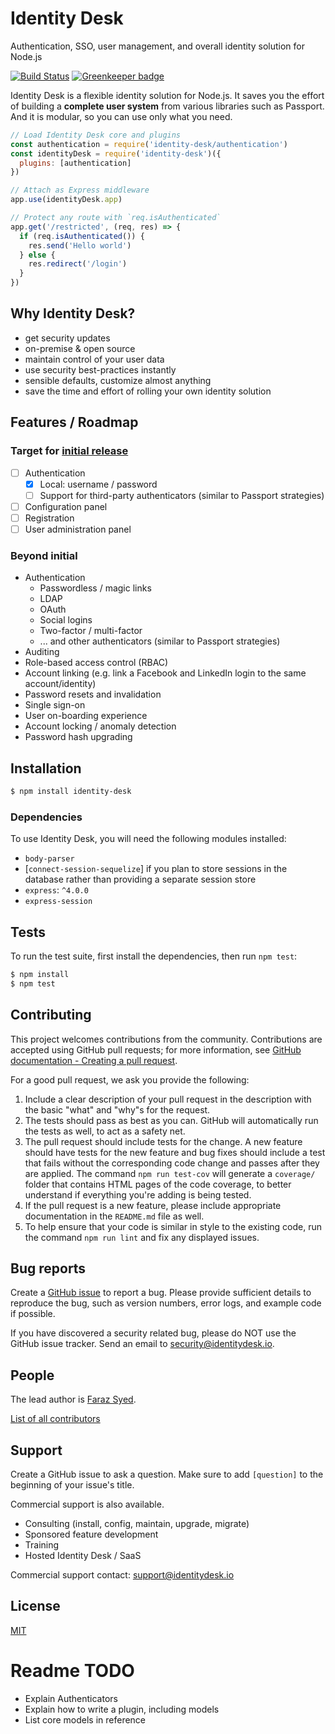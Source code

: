 # Identity Desk

Authentication, SSO, user management, and overall identity solution for Node.js

[![Build Status][travis-image]][travis-url]
[![Greenkeeper badge](https://badges.greenkeeper.io/HiFaraz/identity-desk.svg)](https://greenkeeper.io/)

Identity Desk is a flexible identity solution for Node.js. It saves you the effort of building a **complete user system** from various libraries such as Passport. And it is modular, so you can use only what you need.

```javascript
// Load Identity Desk core and plugins
const authentication = require('identity-desk/authentication')
const identityDesk = require('identity-desk')({
  plugins: [authentication]
})

// Attach as Express middleware
app.use(identityDesk.app)

// Protect any route with `req.isAuthenticated`
app.get('/restricted', (req, res) => {
  if (req.isAuthenticated()) {
    res.send('Hello world')
  } else {
    res.redirect('/login')
  }
})
```

## Why Identity Desk?

 - get security updates
 - on-premise & open source
 - maintain control of your user data
 - use security best-practices instantly
 - sensible defaults, customize almost anything
 - save the time and effort of rolling your own identity solution


## Features / Roadmap

### Target for [initial release](https://github.com/HiFaraz/identity-desk/milestone/1)

  - [ ] Authentication
    - [x] Local: username / password
    - [ ] Support for third-party authenticators (similar to Passport strategies)
  - [ ] Configuration panel
  - [ ] Registration
  - [ ] User administration panel

### Beyond initial

  - Authentication
    - Passwordless / magic links
    - LDAP
    - OAuth
    - Social logins
    - Two-factor / multi-factor
    - ... and other authenticators (similar to Passport strategies)
  - Auditing
  - Role-based access control (RBAC)
  - Account linking (e.g. link a Facebook and LinkedIn login to the same account/identity)
  - Password resets and invalidation
  - Single sign-on
  - User on-boarding experience
  - Account locking / anomaly detection
  - Password hash upgrading

## Installation

```bash
$ npm install identity-desk
```

### Dependencies

To use Identity Desk, you will need the following modules installed:

  - `body-parser`
  - [`connect-session-sequelize`] if you plan to store sessions in the database rather than providing a separate session store
  - `express`: `^4.0.0`
  - `express-session`

## Tests

To run the test suite, first install the dependencies, then run `npm test`:

```bash
$ npm install
$ npm test
```

## Contributing

This project welcomes contributions from the community. Contributions are
accepted using GitHub pull requests; for more information, see 
[GitHub documentation - Creating a pull request](https://help.github.com/articles/creating-a-pull-request/).

For a good pull request, we ask you provide the following:

1. Include a clear description of your pull request in the description
   with the basic "what" and "why"s for the request.
2. The tests should pass as best as you can. GitHub will automatically run
   the tests as well, to act as a safety net.
3. The pull request should include tests for the change. A new feature should
   have tests for the new feature and bug fixes should include a test that fails
   without the corresponding code change and passes after they are applied.
   The command `npm run test-cov` will generate a `coverage/` folder that
   contains HTML pages of the code coverage, to better understand if everything
   you're adding is being tested.
4. If the pull request is a new feature, please include appropriate documentation 
   in the `README.md` file as well.
5. To help ensure that your code is similar in style to the existing code,
   run the command `npm run lint` and fix any displayed issues.

## Bug reports

Create a [GitHub issue](https://github.com/HiFaraz/identity-desk/issues/new) to report a bug. Please provide sufficient details to reproduce the bug, such as version numbers, error logs, and example code if possible.

If you have discovered a security related bug, please do NOT use the GitHub issue tracker. Send an email to [security@identitydesk.io](mailto:security@identitydesk.io).

## People

The lead author is [Faraz Syed](https://github.com/HiFaraz).

[List of all contributors](https://github.com/HiFaraz/identity-desk/graphs/contributors)

## Support

Create a GitHub issue to ask a question. Make sure to add `[question]` to the beginning of your issue's title.

Commercial support is also available.

  - Consulting (install, config, maintain, upgrade, migrate)
  - Sponsored feature development
  - Training
  - Hosted Identity Desk / SaaS

Commercial support contact: [support@identitydesk.io](mailto:support@identitydesk.io)

## License

[MIT](LICENSE)

[travis-image]: https://travis-ci.org/HiFaraz/identity-desk.svg?branch=master
[travis-url]: https://travis-ci.org/HiFaraz/identity-desk

# Readme TODO

  - Explain Authenticators
  - Explain how to write a plugin, including models
  - List core models in reference